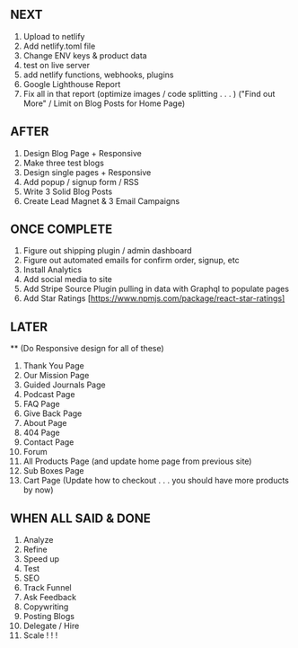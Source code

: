 ## NEXT

1. Upload to netlify
2. Add netlify.toml file
3. Change ENV keys & product data
4. test on live server
5. add netlify functions, webhooks, plugins
6. Google Lighthouse Report
7. Fix all in that report (optimize images / code splitting . . . ) ("Find out More" / Limit on Blog Posts for Home Page)

## AFTER

1. Design Blog Page + Responsive
2. Make three test blogs
3. Design single pages + Responsive
4. Add popup / signup form / RSS
5. Write 3 Solid Blog Posts
6. Create Lead Magnet & 3 Email Campaigns

## ONCE COMPLETE

1. Figure out shipping plugin / admin dashboard
2. Figure out automated emails for confirm order, signup, etc
3. Install Analytics
4. Add social media to site
5. Add Stripe Source Plugin pulling in data with Graphql to populate pages
6. Add Star Ratings [https://www.npmjs.com/package/react-star-ratings]

## LATER

\*\* (Do Responsive design for all of these)

1. Thank You Page
2. Our Mission Page
3. Guided Journals Page
4. Podcast Page
5. FAQ Page
6. Give Back Page
7. About Page
8. 404 Page
9. Contact Page
10. Forum
11. All Products Page (and update home page from previous site)
12. Sub Boxes Page
13. Cart Page (Update how to checkout . . . you should have more products by now)

## WHEN ALL SAID & DONE

1. Analyze
2. Refine
3. Speed up
4. Test
5. SEO
6. Track Funnel
7. Ask Feedback
8. Copywriting
9. Posting Blogs
10. Delegate / Hire
11. Scale ! ! !
